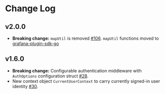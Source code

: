 # Change Log

## v2.0.0

- **Breaking change:** `mapUtil` is removed [#106](https://github.com/grafana/grafana-azure-sdk-go/pull/106). `mapUtil` functions moved to 
  [grafana-plugin-sdk-go](https://github.com/grafana/grafana-plugin-sdk-go/tree/main/data/utils/maputil)

## v1.6.0

- **Breaking change:** Configurable authentication middleware with `AuthOptions` configuration struct [#28](https://github.com/grafana/grafana-azure-sdk-go/pull/28).
- New context object `CurrentUserContext` to carry currently signed-in user identity [#30](https://github.com/grafana/grafana-azure-sdk-go/pull/30).
